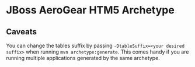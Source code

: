# JBoss AeroGear HTM5 Archetype


## Caveats

You can change the tables suffix by passing `-DtableSuffix=<your desired suffix>` when running `mvn archetype:generate`. This comes handy if you are running multiple applications generated by the same archetype.